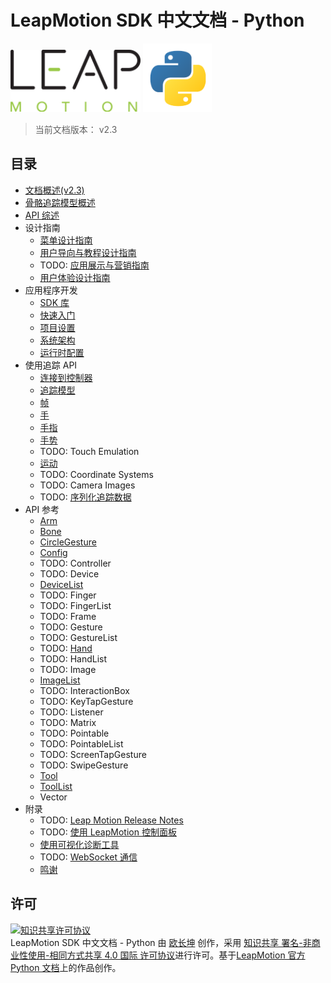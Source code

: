 # LeapMotion SDK 中文文档 - Python

<div style="text-align: left;">
    <img src="./images/logo.png" style="height: 100px;">
    <img src="./images/python-icon.png" style="height: 110px;">
</div>

> 当前文档版本： v2.3

## 目录

* [文档概述(v2.3)](./index.md)
* [骨骼追踪模型概述](./devguide/Intro_Skeleton_API.md)
* [API 综述](./devguide/Leap_Overview.md)
* 设计指南
  - [菜单设计指南](./practices/Leap_Menu_Design_Guidelines.md)
  - [用户导向与教程设计指南](./practices/Leap_Orientation_and_Tutorial_Guidelines.md)
  - TODO: [应用展示与营销指南](./practices/App_Assets_and_Marketing_Guidelines.md)
  - [用户体验设计指南](./practices/Leap_UX_Guidelines.md)
* 应用程序开发
  - [SDK 库](./devguide/Leap_SDK_Overview.md)
  - [快速入门](./devguide/Sample_Tutorial.md)
  - [项目设置](./devguide/Project_Setup.md)
  - [系统架构](./devguide/Leap_Architecture.md)
  - [运行时配置](./devguide/Leap_Configuration.md)
* 使用追踪 API
  - [连接到控制器](./devguide/Leap_Guides2.md)
  - [追踪模型](./devguide/Leap_Tracking.md)
  - [帧](./devguide/Leap_Frames.md)
  - [手](./devguide/Leap_Hand.md)
  - [手指](./devguide/Leap_Pointables.md)
  - [手势](./devguide/Leap_Gestures.md)
  - TODO: Touch Emulation
  - [运动](./devguide/Leap_Motions.md)
  - TODO: Coordinate Systems
  - TODO: Camera Images
  - TODO: [序列化追踪数据](./devguide/Leap_Serialization.md)
* API 参考
  - [Arm](./api/Leap.Arm.md)
  - [Bone](./api/Leap.Bone.md)
  - [CircleGesture](./api/Leap.CircleGesture.md)
  - [Config](./api/Leap.Config.md)
  - TODO: Controller
  - TODO: Device
  - [DeviceList](./api/Leap.DeviceList.md)
  - TODO: Finger
  - TODO: FingerList
  - TODO: Frame
  - TODO: Gesture
  - TODO: GestureList
  - TODO: [Hand](./api/Leap.Hand.md)
  - TODO: HandList
  - TODO: Image
  - [ImageList](./api/Leap.ImageList.md)
  - TODO: InteractionBox
  - TODO: KeyTapGesture
  - TODO: Listener
  - TODO: Matrix
  - TODO: Pointable
  - TODO: PointableList
  - TODO: ScreenTapGesture
  - TODO: SwipeGesture
  - [Tool](./api/Leap.Tool.md)
  - [ToolList](./api/Leap.ToolList.md)
  - Vector
* 附录
  - TODO: [Leap Motion Release Notes](./supplements/SDK_Release_Notes.md) 
  - TODO: [使用 LeapMotion 控制面板](./supplements/Leap_Application.md)
  - [使用可视化诊断工具](./supplements/Leap_Visualizer.md)
  - TODO: [WebSocket 通信](./supplements/Leap_JSON.md)
  - [鸣谢](./supplements/Leap_Acknowledgements.md)

## 许可
<a rel="license" href="http://creativecommons.org/licenses/by-nc-sa/4.0/"><img alt="知识共享许可协议" style="border-width:0" src="https://i.creativecommons.org/l/by-nc-sa/4.0/88x31.png" /></a><br /><span xmlns:dct="http://purl.org/dc/terms/" href="http://purl.org/dc/dcmitype/Text" property="dct:title" rel="dct:type">LeapMotion SDK 中文文档 - Python</span> 由 <a xmlns:cc="http://creativecommons.org/ns#" href="http://www.changkun.us/pylm-cn/" property="cc:attributionName" rel="cc:attributionURL">欧长坤</a> 创作，采用 <a rel="license" href="http://creativecommons.org/licenses/by-nc-sa/4.0/">知识共享 署名-非商业性使用-相同方式共享 4.0 国际 许可协议</a>进行许可。基于<a xmlns:dct="http://purl.org/dc/terms/" href="https://developer.leapmotion.com/documentation/python/index.html" rel="dct:source">LeapMotion 官方 Python 文档</a>上的作品创作。
